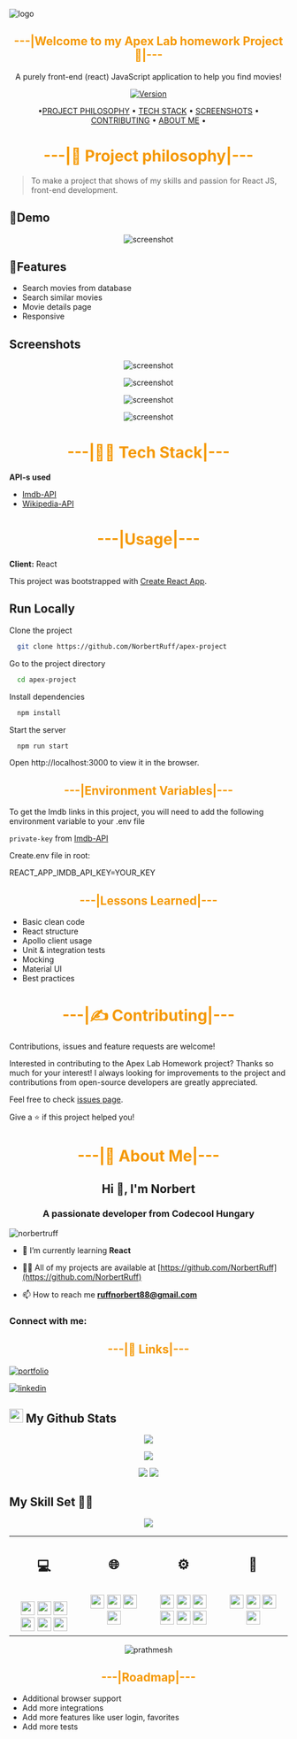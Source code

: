 ![logo](https://github.com/NorbertRuff/apex-project/blob/development/blob/Screenshot%20from%202021-10-18%2023-02-39.png?raw=true)
## <div style="color:#f59800" align="center">---|Welcome to my Apex Lab homework Project 👋|---</div>
<div align="center">
  
A purely front-end (react) JavaScript application to help you find movies!

[![Version](https://img.shields.io/badge/version-v0.6-blue.svg)](https://img.shields.io/badge/version-v1.0-blue.svg?cacheSeconds=2592000)
</div>

<div align="center">

•[PROJECT PHILOSOPHY](https://github.com/NorbertRuff/apex-project/#-project-philosophy) •
[TECH STACK](https://github.com/NorbertRuff/apex-project/#-tech-stack) •
[SCREENSHOTS](https://github.com/NorbertRuff/apex-project/#-screenshots) •
[CONTRIBUTING](https://github.com/NorbertRuff/apex-project/#-contributing) •
[ABOUT ME](https://github.com/NorbertRuff/apex-project/#-about-me)
•

</div>



# <div style="color:#f59800" align="center">---|🧐 Project philosophy|---</div>

> To make a project that shows of my skills and passion for React JS, front-end development.
 

## 🚦Demo
<div align="center">
  
![screenshot](https://github.com/NorbertRuff/apex-project/blob/development/blob/samplegif.gif?raw=true)
  
</div>

## 💺Features

- Search movies from database
- Search similar movies
- Movie details page
- Responsive


## Screenshots
<div align="center">
  

![screenshot](https://github.com/NorbertRuff/apex-project/blob/development/blob/Screenshot%20from%202021-10-18%2022-47-53.png?raw=true)
  
![screenshot](https://github.com/NorbertRuff/apex-project/blob/development/blob/Screenshot%20from%202021-10-18%2022-48-20.png?raw=true)

![screenshot](https://github.com/NorbertRuff/apex-project/blob/development/blob/Screenshot%20from%202021-10-18%2022-49-54.png?raw=true)

![screenshot](https://github.com/NorbertRuff/apex-project/blob/development/blob/Screenshot%20from%202021-10-18%2022-50-36.png?raw=true)


</div>
 
# <div style="color:#f59800" align="center">---|👨‍💻 Tech Stack|---</div>

**API-s used** 

- [Imdb-API](https://imdb-api.com)
- [Wikipedia-API](https://www.mediawiki.org/wiki/API:Main_page)


# <div style="color:#f59800" align="center">---|Usage|---</div>

**Client:** React

This project was bootstrapped with [Create React App](https://github.com/facebook/create-react-app).

## Run Locally

Clone the project

```bash
  git clone https://github.com/NorbertRuff/apex-project
```

Go to the project directory

```bash
  cd apex-project
```

Install dependencies

```bash
  npm install
```

Start the server

```bash
  npm run start
```

Open http://localhost:3000 to view it in the browser.
  
## <div style="color:#f59800" align="center">---|Environment Variables|---</div>

To get the Imdb links in this project, you will need to add the following environment variable to your .env file

`private-key` from [Imdb-API](https://imdb-api.com)


Create.env file in root:

REACT_APP_IMDB_API_KEY=YOUR_KEY


## <div style="color:#f59800" align="center">---|Lessons Learned|---</div>

- Basic clean code
- React structure
- Apollo client usage
- Unit & integration tests
- Mocking
- Material UI
- Best practices


# <div style="color:#f59800" align="center">---|✍️ Contributing|---</div>

Contributions, issues and feature requests are welcome!<br/>

Interested in contributing to the Apex Lab Homework project? Thanks so much for your interest! I always looking for improvements to the project and contributions from open-source developers are greatly appreciated.

Feel free to check [issues page](https://github.com/NorbertRuff/apex-project/issues).


Give a ⭐️ if this project helped you!


# <div style="color:#f59800" align="center">---|🚀 About Me|---</div>

<h2 align="center">Hi 👋, I'm Norbert</h2>
<h3 align="center">A passionate developer from Codecool Hungary</h3>

<p align="left"> <img src="https://komarev.com/ghpvc/?username=norbertruff&label=Profile%20views&color=0e75b6&style=flat" alt="norbertruff" /> </p>

- 🌱 I’m currently learning **React**

- 👨‍💻 All of my projects are available at [https://github.com/NorbertRuff](https://github.com/NorbertRuff)

- 📫 How to reach me **ruffnorbert88@gmail.com**

<h3 align="left">Connect with me:</h3>

## <div style="color:#f59800" align="center">---|🔗 Links|---</div>

[![portfolio](https://img.shields.io/badge/my_portfolio-000?style=for-the-badge&logo=ko-fi&logoColor=white)](https://github.com/NorbertRuff)

[![linkedin](https://img.shields.io/badge/linkedin-0A66C2?style=for-the-badge&logo=linkedin&logoColor=white)](https://www.linkedin.com/in/ruff-norbert/)


<h2><img src="https://media.giphy.com/media/cj87CxfRtrUifF3Ryk/giphy.gif" height="25"> My Github Stats</h2>

<div align="center">

[![](https://raw.githubusercontent.com/NorbertRuff/NorbertRuff/master/profile-summary-card-output/dracula/0-profile-details.svg)](https://github.com/vn7n24fzkq/github-profile-summary-cards)

[![](https://raw.githubusercontent.com/NorbertRuff/NorbertRuff/master/profile-summary-card-output/dracula/2-most-commit-language.svg)](https://github.com/vn7n24fzkq/github-profile-summary-cards)

[![](https://raw.githubusercontent.com/NorbertRuff/NorbertRuff/master/profile-summary-card-output/dracula/3-stats.svg)](https://github.com/vn7n24fzkq/github-profile-summary-cards) [![](https://raw.githubusercontent.com/NorbertRuff/NorbertRuff/master/profile-summary-card-output/dracula/4-productive-time.svg)](https://github.com/vn7n24fzkq/github-profile-summary-cards)

</div>



## My Skill Set 👩‍💻

<div align="center">  
<img src="https://www.codewars.com/users/NorbertRuff/badges/large">
</div>

<table><tr><td valign="top" width="25%">
<h2 align="center"> 💻 </h2><br>

<div align="center">  
<img src="https://img.shields.io/badge/Python-3776AB?style=flat-square&logo=python&logoColor=white" height="25">
<img src="https://img.shields.io/badge/Java-ED8B00?style=flat-square&logo=java&logoColor=white" height="25">
<img src="https://img.shields.io/badge/JavaScript-F7DF1E?style=flat-square&logo=javascript&logoColor=black" height="25">
<img src="https://img.shields.io/badge/Node.js-43853D?style=flat-square&logo=node.js&logoColor=white" height="25">
<img src="https://img.shields.io/badge/Flask-000000?style=flat-square&logo=flask&logoColor=white" height="25">
<img src="https://img.shields.io/badge/PostgreSQL-316192?style=flat-square&logo=postgresql&logoColor=white" height="25">
</div>


</td><td valign="top" width="25%">

<h2 align="center"> 🌐 </h2><br>

<div align="center">  


<img src="https://img.shields.io/badge/-CSS3-1572B6?style=flat-square&logo=css3" height="25">
<img src="https://img.shields.io/badge/HTML5-E34F26?style=flat-square&logo=html5&logoColor=white" height="25">
<img src="https://img.shields.io/badge/React-20232A?style=flat-square&logo=react&logoColor=61DAFB" height="25">
<img src="https://img.shields.io/badge/Bootstrap-563D7C?style=flat-square&logo=bootstrap&logoColor=white" height="25">

</div>

</td><td valign="top" width="25%">

<h2 align="center"> ⚙ </h2><br>

<div align="center">

<img src="https://img.shields.io/badge/-Linux-black?style=flat-square&logo=Linux" height="25"> 
<img src="https://img.shields.io/badge/Windows-0078D6?style=flat-square&logo=windows&logoColor=white" height="25"> 
<img src="https://img.shields.io/badge/Ubuntu-E95420?style=flat-square&logo=ubuntu&logoColor=white" height="25">
<img src="https://img.shields.io/badge/-Git-black?style=flat-square&logo=git" height="25"> 
<img src="https://img.shields.io/badge/-GitHub-181717?style=flat-square&logo=github" height="25"> 
<img src="https://img.shields.io/badge/Markdown-000000?style=flat-square&logo=markdown&logoColor=white" height="25">

</div>

</td>
</td><td valign="top" width="25%">

<h2 align="center"> 🎨 </h2><br>

<div align="center">
 <img src="https://aleen42.github.io/badges/src/photoshop.svg" height="25">
<img src="https://aleen42.github.io/badges/src/illustrator.svg" height="25">
<img src="https://aleen42.github.io/badges/src/dreamweaver.svg" height="25">
<img src="https://aleen42.github.io/badges/src/flash.svg" height="25">
  
 </div>

</td>
</tr></table>  

<div align="center">

<p align="center"> <img src="https://komarev.com/ghpvc/?username=NorbertRuff&label=Profile%20views&color=0e75b6&style=flat-square" alt="prathmesh" /> </p>


</div>

## <div style="color:#f59800" align="center">---|Roadmap|---</div>

- Additional browser support
- Add more integrations
- Add more features like user login, favorites
- Add more tests
